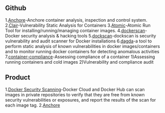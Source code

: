 
## Github
1.[Anchore][1]-Anchore container analysis, inspection and control system. 
2.[Clair][2]-Vulnerability Static Analysis for Containers 
3.[Atomic][3]-Atomic Run Tool for installing/running/managing container images. 
4.[dockerscan][4]-Docker security analysis & hacking tools 
5.[dockscan][5]-dockscan is security vulnerability and audit scanner for Docker installations 
6.[dagda][6]-a tool to perform static analysis of known vulnerabilities in docker images/containers and to monitor running docker containers for detecting anomalous activities 
7.[container-compliance][7]-Assessing compliance of a container 
1)Assessing running containers and cold images
2)Vulnerability and compliance audit

## Product
1.[Docker Security Scanning][8]-Docker Cloud and Docker Hub can scan images in private repositories to verify that they are free from known security vulnerabilities or exposures, and report the results of the scan for each image tag.
2.[Anchore][9]


  [1]: https://github.com/anchore/anchore
  [2]: https://github.com/coreos/clair
  [3]: https://github.com/projectatomic/atomic
  [4]: https://github.com/cr0hn/dockerscan
  [5]: https://github.com/kost/dockscan
  [6]: https://github.com/eliasgranderubio/dagda
  [7]: https://github.com/OpenSCAP/container-compliance
  [8]: https://docs.docker.com/docker-cloud/builds/image-scan/
  [9]: https://anchore.io

